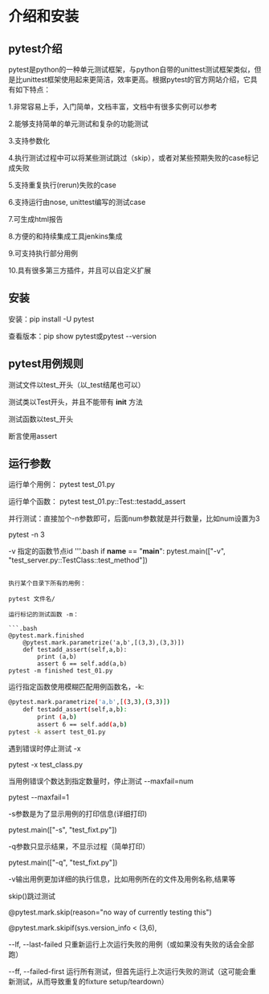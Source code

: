 # 介绍和安装

## pytest介绍

pytest是python的一种单元测试框架，与python自带的unittest测试框架类似，但是比unittest框架使用起来更简洁，效率更高。根据pytest的官方网站介绍，它具有如下特点：

1.非常容易上手，入门简单，文档丰富，文档中有很多实例可以参考

2.能够支持简单的单元测试和复杂的功能测试

3.支持参数化

4.执行测试过程中可以将某些测试跳过（skip），或者对某些预期失败的case标记成失败

5.支持重复执行(rerun)失败的case

6.支持运行由nose, unittest编写的测试case

7.可生成html报告

8.方便的和持续集成工具jenkins集成

9.可支持执行部分用例

10.具有很多第三方插件，并且可以自定义扩展

## 安装

安装：pip install -U pytest

查看版本：pip show pytest或pytest --version

## pytest用例规则

测试文件以test_开头（以_test结尾也可以）

测试类以Test开头，并且不能带有 __init__ 方法

测试函数以test_开头

断言使用assert

## 运行参数

运行单个用例：
pytest test_01.py

运行单个函数：
pytest test_01.py::Test::testadd_assert

并行测试：直接加个-n参数即可，后面num参数就是并行数量，比如num设置为3

pytest -n 3

-v 指定的函数节点id
'''.bash
if __name__ == "__main__":
    pytest.main(["-v", "test_server.py::TestClass::test_method"])

```

执行某个目录下所有的用例：

pytest 文件名/

运行标记的测试函数 -m：

```.bash
@pytest.mark.finished
    @pytest.mark.parametrize('a,b',[(3,3),(3,3)])
    def testadd_assert(self,a,b):
        print (a,b)
        assert 6 == self.add(a,b) 
pytest -m finished test_01.py
```

运行指定函数使用模糊匹配用例函数名，-k:

```.bash
@pytest.mark.parametrize('a,b',[(3,3),(3,3)])
    def testadd_assert(self,a,b):
        print (a,b)
        assert 6 == self.add(a,b) 
pytest -k assert test_01.py
```

遇到错误时停止测试 -x

pytest -x test_class.py

当用例错误个数达到指定数量时，停止测试 --maxfail=num

pytest --maxfail=1

-s参数是为了显示用例的打印信息(详细打印)

 pytest.main(["-s", "test_fixt.py"])

-q参数只显示结果，不显示过程（简单打印）

 pytest.main(["-q", "test_fixt.py"])

 -v输出用例更加详细的执行信息，比如用例所在的文件及用例名称,结果等 

skip()跳过测试

@pytest.mark.skip(reason="no way of currently testing this")

@pytest.mark.skipif(sys.version_info < (3,6),


--lf, --last-failed 只重新运行上次运行失败的用例（或如果没有失败的话会全部跑）

--ff, --failed-first 运行所有测试，但首先运行上次运行失败的测试（这可能会重新测试，从而导致重复的fixture 
setup/teardown）
